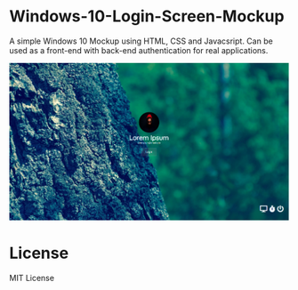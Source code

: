 # Windows-10-Login-Screen-Mockup
A simple Windows 10 Mockup using HTML, CSS and Javacsript. Can be used as a front-end with back-end authentication for real applications.

![mockup](mockup.png)

# License

MIT License